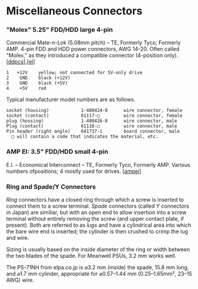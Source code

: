 Miscellaneous Connectors
========================

### "Molex" 5.25" FDD/HDD large 4-pin

Commercial Mate-n-Lok (5.08mm pitch) – TE, Formerly Tyco, Formerly AMP.
4-pin FDD and HDD power connectors, AWG 14-20. Often called "Molex,"
as they introduced a compatible connector (4-position only). [[ddpcs]],[[el]]

    1   +12V    yellow; not connected for 5V-only drive
    2    GND    black (+12V)
    3    GND    black (+5V)
    4    +5V    red

Typical manufacturer model numbers are as follows.

    socket (housing)            1-480424-0      wire connector, female
    socket (contact)            61117-□         wire connector, female
    plug (housing)              1-480426-0      wire connector, male
    Plug (contact)              61118-□         wire connector, male
    Pin header (right angle)    641737-1        board connector, male
      □ will contain a code that indicates the material, etc.

### AMP EI: 3.5" FDD/HDD small 4-pin

E.I. – Economical Interconnect – TE, Formerly Tyco, Formerly AMP.
Various numbers ofpositions; 4 mostly used for drives. [[ampei]]

### Ring and Spade/Y Connectors

_Ring_ connectors have a closed ring through which a screw is inserted to
connect them to a screw terminal. _Spade_ connectors (called _Y_ connectors
in Japan) are similiar, but with an open end to allow insertion into a
screw terminal without entirely removing the screw (and upper contact
plate, if present). Both are referred to as _lugs_ and have a cylindrical
area into which the bare wire end is inserted; the cylinder is then crushed
to crimp the lug and wire.

Sizing is usually based on the inside diameter of the ring or width between
the two blades of the spade. For Meanwell PSUs, 3.2 mm works well.

The PS-71NH from elpa.co.jp is ⌀3.2 mm (inside) the spade, 15.8 mm long,
and ⌀1.7 mm cylinder, appropriate for ⌀0.57–1.44 mm (0.25–1.65mm², 23–15
AWG) wire.



<!-------------------------------------------------------------------->
[ddpcs]: https://www.mattmillman.com/info/crimpconnectors/#ddpcs
[el]: https://electrelic.com/electrelic/node/381

[ampei]: https://www.mattmillman.com/info/crimpconnectors/#ampei

